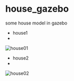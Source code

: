 # house_gazebo
some house model in gazebo
- house1
- 
![house01](https://github.com/TAOyt814/house_gazebo/assets/91723678/c8bb520b-7b91-4c9d-82a2-987805da653d)
- house2
- 
![house02](https://github.com/TAOyt814/house_gazebo/assets/91723678/e1e82aed-55cb-4b26-a37c-b5fd8fbdbe05)
